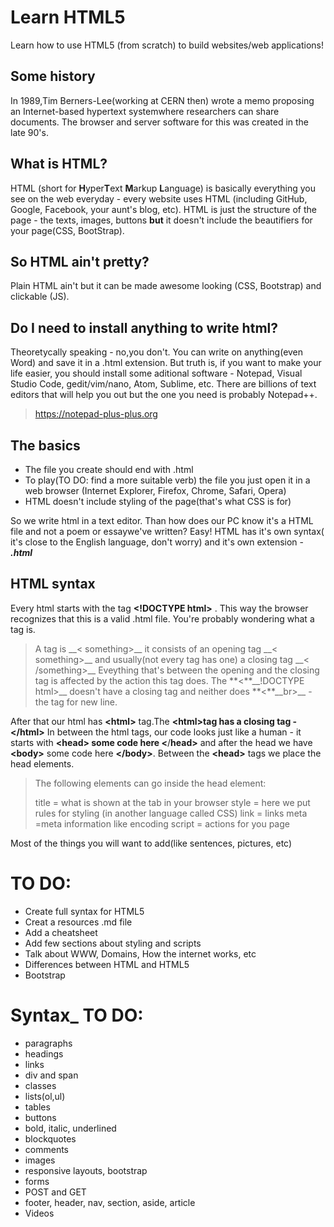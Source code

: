 # Learn HTML5
Learn how to use HTML5 (from scratch) to build websites/web applications!

## Some history
In 1989,Tim Berners-Lee(working at CERN then) wrote a memo proposing an Internet-based hypertext systemwhere researchers can share documents. The browser and server software for this was created in the late 90's.

## What is HTML?
HTML (short for **H**yper**T**ext **M**arkup **L**anguage) is basically 
everything you see on the web everyday - every website uses HTML
(including GitHub, Google, Facebook, your aunt's blog, etc).
HTML is just the structure of the page - the texts, images, 
buttons **but** it doesn't include the beautifiers for your page(CSS, BootStrap).

## So HTML ain't pretty?
Plain HTML ain't but it can be made awesome looking (CSS, Bootstrap) and clickable (JS).

## Do I need to install anything to write html?
Theoretycally speaking - no,you don't. You can write on anything(even Word)
and save it in a .html extension. But truth is, if you want to make your life easier,
you should install some aditional software - Notepad, Visual Studio Code, gedit/vim/nano, Atom, Sublime, etc.
There are billions of text editors that will help you out but the one you need is probably Notepad++.
> https://notepad-plus-plus.org

## The basics 
<ul> 
    <li> The file you create should end with .html </li>
    <li> To play(TO DO: find a more suitable verb) the file you just open it in a web browser (Internet Explorer, Firefox, Chrome, Safari, Opera) </li>
    <li> HTML doesn't include styling of the page(that's what CSS is for) </li>
</ul>

So we write html in a text editor. Than how does our PC know it's a HTML file and not a poem or essaywe've written? Easy! HTML has it's own syntax( it's close to the English language, don't worry) and it's own extension - **_.html_**

## HTML syntax

Every html starts with the tag **<**__!DOCTYPE html>__ . This way the browser recognizes that this is a valid .html file.
You're probably wondering what a tag is.
<blockquote>A tag is __< something>__ it consists of an opening tag __< something>__  and usually(not every tag has one) a closing tag __< /something>__  Eveything that's between the opening and the closing tag is affected by the action this tag does. The **<**__!DOCTYPE html>__ doesn't have a closing tag and neither does **<**__br>__ - the tag for new line.  </blockquote>

After that our html has **<**__html>__ tag.The **<**__html>__tag has a closing tag - **<**__/html>__  In between the html tags, our code looks just like a human - it starts with __<__**head> some code here <**/**head>** and after the head we have **<**__body>__ some code here __<__**/body>**. Between the **<**__head>__ tags we place the head elements.
<blockquote>
The following elements can go inside the head element:

title = what is shown at the tab in your browser
style = here we put rules for styling (in another language called CSS)
link = links
meta =meta information like encoding
script = actions for you page
</blockquote>
Most of the things you will want to add(like sentences, pictures, etc)


# TO DO:
<ul> 
<li> Create full syntax for HTML5
<li> Creat a resources .md file
<li> Add a cheatsheet
<li> Add few sections about styling and scripts
<li> Talk about WWW, Domains, How the internet works, etc 
<li> Differences between HTML and HTML5
<li> Bootstrap
</ul>

# Syntax_ TO DO:
<ul>
<li> paragraphs
<li> headings
<li> links
<li> div and span
<li> classes
<li> lists(ol,ul)
<li> tables
<li> buttons
<li> bold, italic, underlined
<li> blockquotes
<li> comments
<li>images
<li> responsive layouts, bootstrap
<li> forms
<li> POST and GET
<li> footer, header, nav, section, aside, article
<li> Videos

